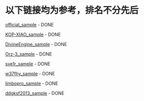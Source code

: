 # 以下链接均为参考，排名不分先后

[official_sample](https://github.com/crossutility/Quantumult-X/blob/master/sample.conf) - DONE

[KOP-XIAO_sample](https://github.com/KOP-XIAO/QuantumultX/blob/master/QuantumultX_Profiles.conf) - DONE

[DivineEngine_sample](https://github.com/DivineEngine/Profiles/blob/master/Quantumult/Outbound.conf) - DONE

[Orz-3_sample](https://github.com/Orz-3/QuantumultX/blob/master/Orz-3.conf) - DONE

[sve1r_sample](https://github.com/sve1r/Rules-For-Quantumult-X/blob/main/Sample_v1.4.0.conf) - DONE

[w37fhy_sample](https://github.com/w37fhy/QuantumultX/blob/master/QuantumultX_diy.conf) - DONE

[limbopro_sample](https://github.com/limbopro/Profiles4limbo/blob/main/full.conf) - DONE

[ddgksf2013_sample](https://github.com/ddgksf2013/Profile/blob/master/QuantumultX.conf) - DONE